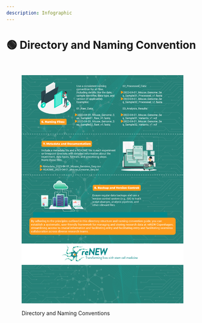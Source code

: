 ```yaml
---
description: Infographic
---
```


# 🟢 Directory and Naming Convention

<div data-full-width="true">

<figure><img src="../.gitbook/assets/Directory and Naming Structure - 1.jpg" alt=""><figcaption></figcaption></figure>

</div>

<figure><img src="../.gitbook/assets/Directory and Naming Structure - 2.jpg" alt=""><figcaption><p>Directory and Naming Conventions</p></figcaption></figure>
